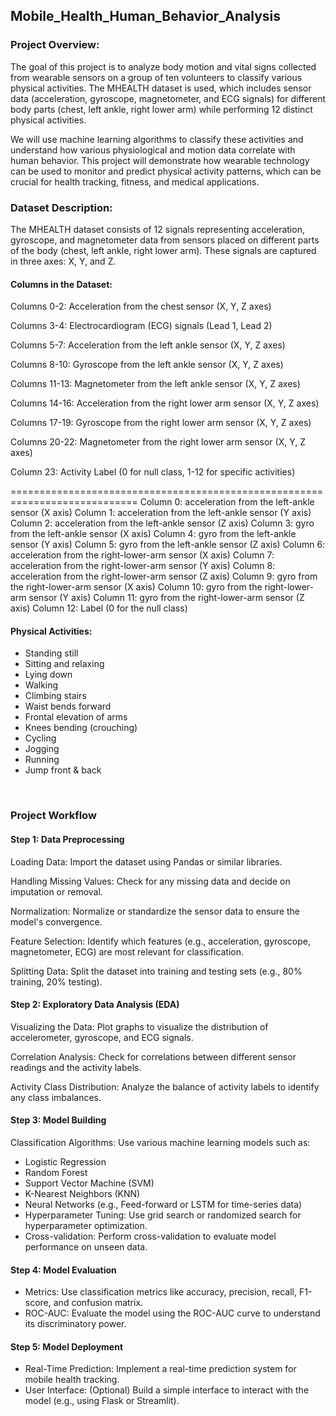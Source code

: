 ## Mobile_Health_Human_Behavior_Analysis

### Project Overview:

The goal of this project is to analyze body motion and vital signs collected from wearable sensors on a group of ten volunteers to classify various physical activities. The MHEALTH dataset is used, which includes sensor data (acceleration, gyroscope, magnetometer, and ECG signals) for different body parts (chest, left ankle, right lower arm) while performing 12 distinct physical activities.

We will use machine learning algorithms to classify these activities and understand how various physiological and motion data correlate with human behavior. This project will demonstrate how wearable technology can be used to monitor and predict physical activity patterns, which can be crucial for health tracking, fitness, and medical applications.
<br>

### Dataset Description:

The MHEALTH dataset consists of 12 signals representing acceleration, gyroscope, and magnetometer data from sensors placed on different parts of the body (chest, left ankle, right lower arm). These signals are captured in three axes: X, Y, and Z.

#### Columns in the Dataset:

Columns 0-2: Acceleration from the chest sensor (X, Y, Z axes)

Columns 3-4: Electrocardiogram (ECG) signals (Lead 1, Lead 2)

Columns 5-7: Acceleration from the left ankle sensor (X, Y, Z axes)

Columns 8-10: Gyroscope from the left ankle sensor (X, Y, Z axes)

Columns 11-13: Magnetometer from the left ankle sensor (X, Y, Z axes)

Columns 14-16: Acceleration from the right lower arm sensor (X, Y, Z axes)

Columns 17-19: Gyroscope from the right lower arm sensor (X, Y, Z axes)

Columns 20-22: Magnetometer from the right lower arm sensor (X, Y, Z axes)

Column 23: Activity Label (0 for null class, 1-12 for specific activities)

============================================================================
Column 0: acceleration from the left-ankle sensor (X axis)
Column 1: acceleration from the left-ankle sensor (Y axis)
Column 2: acceleration from the left-ankle sensor (Z axis)
Column 3: gyro from the left-ankle sensor (X axis)
Column 4: gyro from the left-ankle sensor (Y axis)
Column 5: gyro from the left-ankle sensor (Z axis)
Column 6: acceleration from the right-lower-arm sensor (X axis)
Column 7: acceleration from the right-lower-arm sensor (Y axis)
Column 8: acceleration from the right-lower-arm sensor (Z axis)
Column 9: gyro from the right-lower-arm sensor (X axis)
Column 10: gyro from the right-lower-arm sensor (Y axis)
Column 11: gyro from the right-lower-arm sensor (Z axis)
Column 12: Label (0 for the null class)



#### Physical Activities:

+ Standing still
+ Sitting and relaxing
+ Lying down
+ Walking
+ Climbing stairs
+ Waist bends forward
+ Frontal elevation of arms
+ Knees bending (crouching)
+ Cycling
+ Jogging
+ Running
+ Jump front & back

<br>

### Project Workflow

#### Step 1: Data Preprocessing

Loading Data: Import the dataset using Pandas or similar libraries.

Handling Missing Values: Check for any missing data and decide on imputation or removal.

Normalization: Normalize or standardize the sensor data to ensure the model's convergence.

Feature Selection: Identify which features (e.g., acceleration, gyroscope, magnetometer, ECG) are most relevant for classification.

Splitting Data: Split the dataset into training and testing sets (e.g., 80% training, 20% testing).


#### Step 2: Exploratory Data Analysis (EDA)

Visualizing the Data: Plot graphs to visualize the distribution of accelerometer, gyroscope, and ECG signals.

Correlation Analysis: Check for correlations between different sensor readings and the activity labels.

Activity Class Distribution: Analyze the balance of activity labels to identify any class imbalances.

#### Step 3: Model Building

Classification Algorithms: Use various machine learning models such as:
+ Logistic Regression
+ Random Forest
+ Support Vector Machine (SVM)
+ K-Nearest Neighbors (KNN)
+ Neural Networks (e.g., Feed-forward or LSTM for time-series data)
+ Hyperparameter Tuning: Use grid search or randomized search for hyperparameter optimization.
+ Cross-validation: Perform cross-validation to evaluate model performance on unseen data.

#### Step 4: Model Evaluation

+ Metrics: Use classification metrics like accuracy, precision, recall, F1-score, and confusion matrix.
+ ROC-AUC: Evaluate the model using the ROC-AUC curve to understand its discriminatory power.

#### Step 5: Model Deployment 

+ Real-Time Prediction: Implement a real-time prediction system for mobile health tracking.
+ User Interface: (Optional) Build a simple interface to interact with the model (e.g., using Flask or Streamlit).
